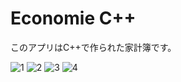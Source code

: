 # Economie C++
このアプリはC++で作られた家計簿です。  

![1](https://github.com/user-attachments/assets/bab014b8-4f2c-4004-a056-72904c0ef23a)
![2](https://github.com/user-attachments/assets/550d32c0-866a-4ae8-b372-95018e4d9725)
![3](https://github.com/user-attachments/assets/c7233fc1-627d-4e45-a21d-07dc01275629)
![4](https://github.com/user-attachments/assets/48baa4ee-e34c-460a-9ada-29346440e25b)
